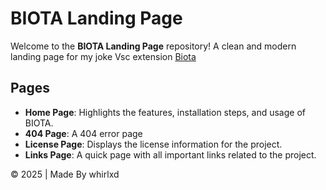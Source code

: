 # BIOTA Landing Page

Welcome to the **BIOTA Landing Page** repository! A clean and modern landing page for my joke Vsc extension [Biota](https://github.com/whirlxd/Biota)

## Pages

- **Home Page**: Highlights the features, installation steps, and usage of BIOTA.
- **404 Page**: A 404 error page
- **License Page**: Displays the license information for the project.
- **Links Page**: A quick page with all important links related to the project.



©️ 2025 | Made By whirlxd
